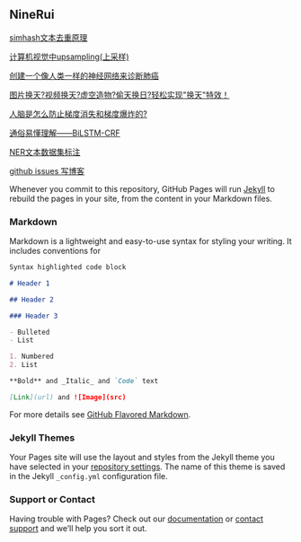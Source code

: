 ## NineRui



[simhash文本去重原理](https://github.com/ninerui/ninerui.github.io/issues/7)

[计算机视觉中upsampling(上采样)](https://github.com/ninerui/ninerui.github.io/issues/9)

[创建一个像人类一样的神经网络来诊断肺癌](https://github.com/ninerui/ninerui.github.io/issues/8)

[图片换天?视频换天?虚空造物?偷天换日?轻松实现"换天"特效！](https://github.com/ninerui/ninerui.github.io/issues/6)

[人脑是怎么防止梯度消失和梯度爆炸的? ](https://github.com/ninerui/ninerui.github.io/issues/5)

[通俗易懂理解——BiLSTM-CRF](https://github.com/ninerui/ninerui.github.io/issues/3)

[NER文本数据集标注](https://github.com/ninerui/ninerui.github.io/issues/2)

[github issues 写博客 ](https://github.com/ninerui/ninerui.github.io/issues/1)



Whenever you commit to this repository, GitHub Pages will run [Jekyll](https://jekyllrb.com/) to rebuild the pages in
your site, from the content in your Markdown files.

### Markdown

Markdown is a lightweight and easy-to-use syntax for styling your writing. It includes conventions for

```markdown
Syntax highlighted code block

# Header 1

## Header 2

### Header 3

- Bulleted
- List

1. Numbered
2. List

**Bold** and _Italic_ and `Code` text

[Link](url) and ![Image](src)
```

For more details see [GitHub Flavored Markdown](https://guides.github.com/features/mastering-markdown/).

### Jekyll Themes

Your Pages site will use the layout and styles from the Jekyll theme you have selected in
your [repository settings](https://github.com/nineruiing/nineruiing.github.io/settings). The name of this theme is saved
in the Jekyll `_config.yml` configuration file.

### Support or Contact

Having trouble with Pages? Check out our [documentation](https://docs.github.com/categories/github-pages-basics/)
or [contact support](https://github.com/contact) and we’ll help you sort it out.
